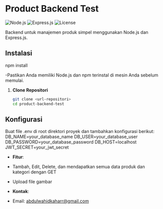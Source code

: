 # Product Backend Test

![Node.js](https://img.shields.io/badge/Node.js-v14.17.0-green)
![Express.js](https://img.shields.io/badge/Express.js-v4.19.2-blue)
![License](https://img.shields.io/badge/License-ISC-yellow)

Backend untuk manajemen produk simpel menggunakan Node.js dan Express.js.

## Instalasi
npm install

-Pastikan Anda memiliki Node.js dan npm terinstal di mesin Anda sebelum memulai.

1. **Clone Repositori**
   ```bash
   git clone <url-repositori>
   cd product-backend-test

## Konfigurasi
Buat file .env di root direktori proyek dan tambahkan konfigurasi berikut:
DB_NAME=your_database_name
DB_USER=your_database_user
DB_PASSWORD=your_database_password
DB_HOST=localhost
JWT_SECRET=your_jwt_secret

- **Fitur**:
- Tambah, Edit, Delete, dan mendapatkan semua data produk dan kategori dengan GET
- Upload file gambar

- **Kontak**:
- Email: abdulwahidkaharr@gmail.com

